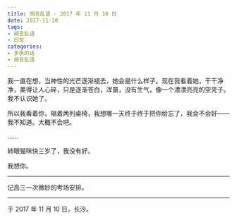 ```yaml
---
title: 胡言乱语 - 2017 年 11 月 10 日
date: 2017-11-10
tags:
- 胡言乱语
- 旧友
categories:
- 多余的话
- 胡言乱语
---
```


我一直在想，当神性的光芒逐渐褪去，她会是什么样子。现在我看着她，干干净净，美得让人心碎，只是逐渐苍白，浑噩，没有生气，像一个漂漂亮亮的空壳子。我不认识她了。

所以我看着你，隔着两列桌椅，我想哪一天终于终于把你给忘了，我会不会好——我不知道。大概不会吧。

……

转眼猫咪快三岁了，我没有好。

我想你。

------

记高三一次微妙的考场安排。

------

于 2017 年 11 月 10 日，长沙。
